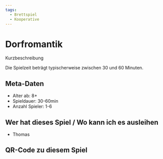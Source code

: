 ```yaml
---
tags:
  - Brettspiel
  - Kooperative
---
```


<script type="application/ld+json">
{
    "@context": "https://schema.org",
    "@type": "Game",
    "name": "Dorfromantik",
    "description": "Die Spielzeit beträgt typischerweise zwischen 30 und 60 Minuten.",
    "typicalAgeRange": "8+",
    "timeRequired": "PT45M",
    "numberOfPlayers":{
        "@type":"QuantitativeValue",
        "minValue":"1",
        "maxValue":"6"
    },
    "copyrightHolder":"Pegasus Spiele"
}
</script>

# Dorfromantik

Kurzbeschreibung

Die Spielzeit beträgt typischerweise zwischen 30 und 60 Minuten.

## Meta-Daten

* Alter ab: 8+
* Spieldauer: 30-60min
* Anzahl Spieler: 1-6

## Wer hat dieses Spiel / Wo kann ich es ausleihen

* Thomas


## QR-Code zu diesem Spiel
